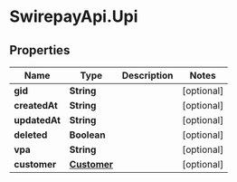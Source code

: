 # SwirepayApi.Upi

## Properties

Name | Type | Description | Notes
------------ | ------------- | ------------- | -------------
**gid** | **String** |  | [optional] 
**createdAt** | **String** |  | [optional] 
**updatedAt** | **String** |  | [optional] 
**deleted** | **Boolean** |  | [optional] 
**vpa** | **String** |  | [optional] 
**customer** | [**Customer**](Customer.md) |  | [optional] 


